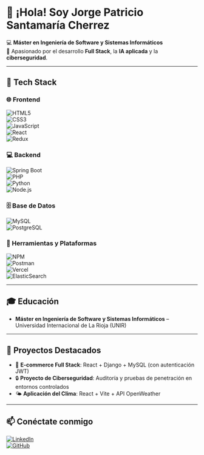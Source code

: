 # 👋 ¡Hola! Soy Jorge Patricio Santamaría Cherrez  

💻 **Máster en Ingeniería de Software y Sistemas Informáticos**  
📍 Apasionado por el desarrollo **Full Stack**, la **IA aplicada** y la **ciberseguridad**.  

---

## 🚀 Tech Stack  

### 🌐 Frontend  
![HTML5](https://img.shields.io/badge/HTML5-E34F26?style=for-the-badge&logo=html5&logoColor=white)  
![CSS3](https://img.shields.io/badge/CSS3-1572B6?style=for-the-badge&logo=css3&logoColor=white)  
![JavaScript](https://img.shields.io/badge/JavaScript-F7DF1E?style=for-the-badge&logo=javascript&logoColor=black)  
![React](https://img.shields.io/badge/React-61DAFB?style=for-the-badge&logo=react&logoColor=black)  
![Redux](https://img.shields.io/badge/Redux-764ABC?style=for-the-badge&logo=redux&logoColor=white)  

### 💻 Backend  
![Spring Boot](https://img.shields.io/badge/Spring_Boot-6DB33F?style=for-the-badge&logo=springboot&logoColor=white)  
![PHP](https://img.shields.io/badge/PHP-777BB4?style=for-the-badge&logo=php&logoColor=white)  
![Python](https://img.shields.io/badge/Python-3776AB?style=for-the-badge&logo=python&logoColor=white)  
![Node.js](https://img.shields.io/badge/Node.js-339933?style=for-the-badge&logo=node.js&logoColor=white)  

### 🗄️ Base de Datos  
![MySQL](https://img.shields.io/badge/MySQL-4479A1?style=for-the-badge&logo=mysql&logoColor=white)  
![PostgreSQL](https://img.shields.io/badge/PostgreSQL-4169E1?style=for-the-badge&logo=postgresql&logoColor=white)  

### 🧰 Herramientas y Plataformas  
![NPM](https://img.shields.io/badge/NPM-CB3837?style=for-the-badge&logo=npm&logoColor=white)  
![Postman](https://img.shields.io/badge/Postman-FF6C37?style=for-the-badge&logo=postman&logoColor=white)  
![Vercel](https://img.shields.io/badge/Vercel-000000?style=for-the-badge&logo=vercel&logoColor=white)  
![ElasticSearch](https://img.shields.io/badge/Elastic_Search-005571?style=for-the-badge&logo=elasticsearch&logoColor=white)  

---

## 🎓 Educación  
- **Máster en Ingeniería de Software y Sistemas Informáticos** – Universidad Internacional de La Rioja (UNIR)  

---

## 📌 Proyectos Destacados  
- 🛒 **E-commerce Full Stack**: React + Django + MySQL (con autenticación JWT)  
- 🔒 **Proyecto de Ciberseguridad**: Auditoría y pruebas de penetración en entornos controlados  
- 🌤 **Aplicación del Clima**: React + Vite + API OpenWeather  

---

## 📫 Conéctate conmigo  
[![LinkedIn](https://img.shields.io/badge/LinkedIn-0A66C2?style=for-the-badge&logo=linkedin&logoColor=white)](https://www.linkedin.com/in/jorge-patricio-santamaría-cherrez-2a73792b2)  
[![GitHub](https://img.shields.io/badge/GitHub-181717?style=for-the-badge&logo=github&logoColor=white)](https://github.com/TU-USUARIO)
